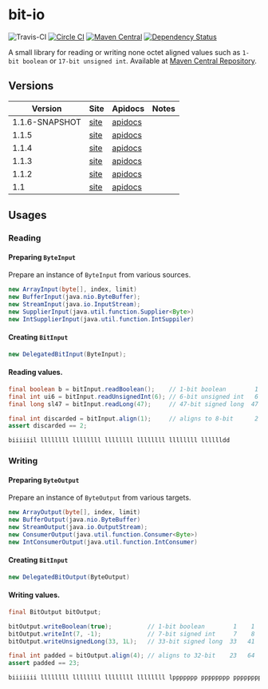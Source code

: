 bit-io
======
![Travis-CI](https://travis-ci.org/jinahya/bit-io.svg?branch=develop)
[![Circle CI](https://circleci.com/gh/jinahya/bit-io/tree/develop.svg?style=svg)](https://circleci.com/gh/jinahya/bit-io/tree/develop)
[![Maven Central](https://img.shields.io/maven-central/v/com.github.jinahya/bit-io.svg)](http://search.maven.org/#search%7Cga%7C1%7Ca%3A%22bit-io%22)
[![Dependency Status](https://www.versioneye.com/user/projects/563ccc514d415e001e00009b/badge.svg)](https://www.versioneye.com/user/projects/563ccc514d415e001e00009b)

A small library for reading or writing none octet aligned values such as `1-bit boolean` or `17-bit unsigned int`. Available at [Maven Central Repository](http://search.maven.org/#search%7Cgav%7C1%7Cg%3A%22com.github.jinahya%22%20AND%20a%3A%22bit-io%22).

## Versions
|Version|Site|Apidocs|Notes|
|-------|----|-------|-----|
|1.1.6-SNAPSHOT|[site](http://jinahya.github.io/bit-io/sites/1.1.6-SNAPSHOT/index.html)|[apidocs](http://jinahya.github.io/bit-io/sites/1.1.6-SNAPSHOT/apidocs/index.html)||
|1.1.5|[site](http://jinahya.github.io/bit-io/sites/1.1.5/index.html)|[apidocs](http://jinahya.github.io/bit-io/sites/1.1.5/apidocs/index.html)||
|1.1.4|[site](http://jinahya.github.io/bit-io/sites/1.1.4/index.html)|[apidocs](http://jinahya.github.io/bit-io/sites/1.1.4/apidocs/index.html)||
|1.1.3|[site](http://jinahya.github.io/bit-io/sites/1.1.3/index.html)|[apidocs](http://jinahya.github.io/bit-io/sites/1.1.3/apidocs/index.html)||
|1.1.2|[site](http://jinahya.github.io/bit-io/site/1.1.2/index.html)|[apidocs](http://jinahya.github.io/bit-io/site/1.1.2/apidocs/index.html)||
|1.1|[site](http://jinahya.github.io/bit-io/site/1.1/index.html)|[apidocs](http://jinahya.github.io/bit-io/site/1.1/apidocs/index.html)||

## Usages
### Reading
#### Preparing `ByteInput`
Prepare an instance of `ByteInput` from various sources.
````java
new ArrayInput(byte[], index, limit)
new BufferInput(java.nio.ByteBuffer);
new StreamInput(java.io.InputStream);
new SupplierInput(java.util.function.Supplier<Byte>)
new IntSupplierInput(java.util.function.IntSuppiler)
````
#### Creating `BitInput`
```java
new DelegatedBitInput(ByteInput);
```
#### Reading values.
```java
final boolean b = bitInput.readBoolean();    // 1-bit boolean        1    1
final int ui6 = bitInput.readUnsignedInt(6); // 6-bit unsigned int   6    7
final long sl47 = bitInput.readLong(47);     // 47-bit signed long  47   54

final int discarded = bitInput.align(1);     // aligns to 8-bit      2   56
assert discarded == 2;

biiiiiil llllllll llllllll llllllll llllllll llllllll lllllldd
```
### Writing
#### Preparing `ByteOutput`
Prepare an instance of `ByteOutput` from various targets.
```java
new ArrayOutput(byte[], index, limit)
new BufferOutput(java.nio.ByteBuffer)
new StreamOutput(java.io.OutputStream);
new ConsumerOutput(java.util.function.Consumer<Byte>)
new IntConsumerOutput(java.util.function.IntConsumer)
````
#### Creating `BitInput`
```java
new DelegatedBitOutput(ByteOutput)
```
#### Writing values.
```java
final BitOutput bitOutput;

bitOutput.writeBoolean(true);          // 1-bit boolean        1    1
bitOutput.writeInt(7, -1);             // 7-bit signed int     7    8
bitOutput.writeUnsignedLong(33, 1L);   // 33-bit signed long  33   41

final int padded = bitOutput.align(4); // aligns to 32-bit    23   64
assert padded == 23;

biiiiiii llllllll llllllll llllllll llllllll lppppppp pppppppp pppppppp
```
<!--
#### [Wanna donate some?](https://www.paypal.com/cgi-bin/webscr?cmd=_donations&business=GWDFLJNSZSEGG&lc=KR&item_name=github&currency_code=USD&bn=PP%2dDonationsBF%3abtn_donateCC_LG%2egif%3aNonHosted)
-->

